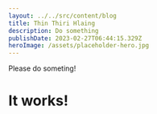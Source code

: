 ```yaml
---
layout: ../../src/content/blog
title: Thin Thiri Hlaing
description: Do something
publishDate: 2023-02-27T06:44:15.329Z
heroImage: /assets/placeholder-hero.jpg
---
```

P﻿lease do someting!

# I﻿t works!